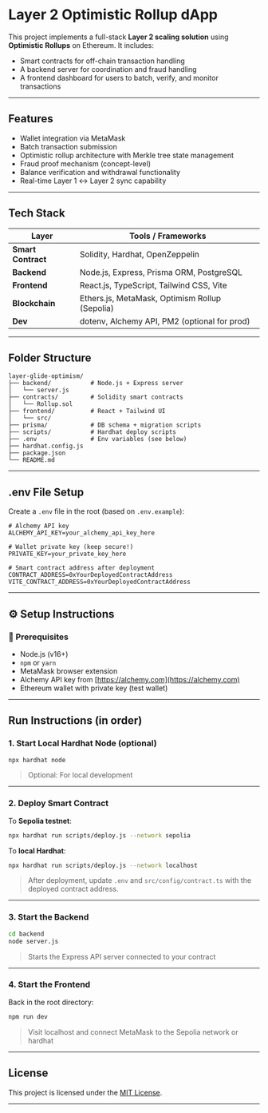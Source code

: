 #  Layer 2 Optimistic Rollup dApp

This project implements a full-stack **Layer 2 scaling solution** using **Optimistic Rollups** on Ethereum. It includes:

-  Smart contracts for off-chain transaction handling  
-  A backend server for coordination and fraud handling  
-  A frontend dashboard for users to batch, verify, and monitor transactions

---

##  Features

-  Wallet integration via MetaMask  
-  Batch transaction submission  
-  Optimistic rollup architecture with Merkle tree state management  
-  Fraud proof mechanism (concept-level)  
-  Balance verification and withdrawal functionality  
-  Real-time Layer 1 ↔ Layer 2 sync capability

---

##  Tech Stack

| Layer           | Tools / Frameworks                                       |
|-----------------|----------------------------------------------------------|
| **Smart Contract** | Solidity, Hardhat, OpenZeppelin                   |
| **Backend**        | Node.js, Express, Prisma ORM, PostgreSQL          |
| **Frontend**       | React.js, TypeScript, Tailwind CSS, Vite          |
| **Blockchain**     | Ethers.js, MetaMask, Optimism Rollup (Sepolia)    |
| **Dev**            | dotenv, Alchemy API, PM2 (optional for prod)      |

---

##  Folder Structure

```
layer-glide-optimism/
├── backend/           # Node.js + Express server
│   └── server.js
├── contracts/         # Solidity smart contracts
│   └── Rollup.sol
├── frontend/          # React + Tailwind UI
│   └── src/
├── prisma/            # DB schema + migration scripts
├── scripts/           # Hardhat deploy scripts
├── .env               # Env variables (see below)
├── hardhat.config.js
├── package.json
└── README.md
```

---

##  .env File Setup

Create a `.env` file in the root (based on `.env.example`):

```env
# Alchemy API key
ALCHEMY_API_KEY=your_alchemy_api_key_here

# Wallet private key (keep secure!)
PRIVATE_KEY=your_private_key_here

# Smart contract address after deployment
CONTRACT_ADDRESS=0xYourDeployedContractAddress
VITE_CONTRACT_ADDRESS=0xYourDeployedContractAddress
```

---

## ⚙ Setup Instructions

### 🔧 Prerequisites

- Node.js (v16+)
- `npm` or `yarn`
- MetaMask browser extension
- Alchemy API key from [https://alchemy.com](https://alchemy.com)
- Ethereum wallet with private key (test wallet)

---

##  Run Instructions (in order)

### 1. Start Local Hardhat Node (optional)

```bash
npx hardhat node
```

> Optional: For local development

---

### 2. Deploy Smart Contract

To **Sepolia testnet**:

```bash
npx hardhat run scripts/deploy.js --network sepolia
```

To **local Hardhat**:

```bash
npx hardhat run scripts/deploy.js --network localhost
```

> After deployment, update `.env` and `src/config/contract.ts` with the deployed contract address.

---

### 3. Start the Backend

```bash
cd backend
node server.js
```

> Starts the Express API server connected to your contract

---

### 4. Start the Frontend

Back in the root directory:

```bash
npm run dev
```

> Visit localhost and connect MetaMask to the Sepolia network or hardhat

---

##  License

This project is licensed under the [MIT License](LICENSE).

---
